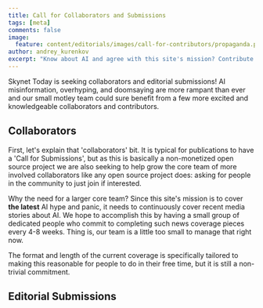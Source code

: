 ```yaml
---
title: Call for Collaborators and Submissions
tags: [meta]
comments: false
image:
  feature: content/editorials/images/call-for-contributors/propaganda.png
author: andrey_kurenkov
excerpt: "Know about AI and agree with this site's mission? Contribute!"
---
```

Skynet Today is seeking collaborators and editorial submissions! AI misinformation, overhyping, and doomsaying
are more rampant than ever and our small motley team could sure benefit from a few 
more excited and knowledgeable collaborators and contributors. 

## Collaborators
First, let's explain that 'collaborators' bit. It is typical for publications to have a
'Call for Submissions', but as this is basically a non-monetized open source project we are also
seeking to help grow the core team of more involved collaborators like any open source project does: 
asking for people in the community to just join if interested.

Why the need for a larger core team? Since this site's mission is to cover **the latest** AI hype and panic, 
it needs to continuously cover recent media stories about AI. We hope to accomplish this by having a small group 
of dedicated people who commit to completing such news coverage pieces every 4-8 weeks. Thing is, our team is a little
too small to manage that right now. 

The format and length of the current coverage is specifically tailored to making this reasonable for people to do in their free time, but it is still a non-trivial commitment. 
 
## Editorial Submissions

